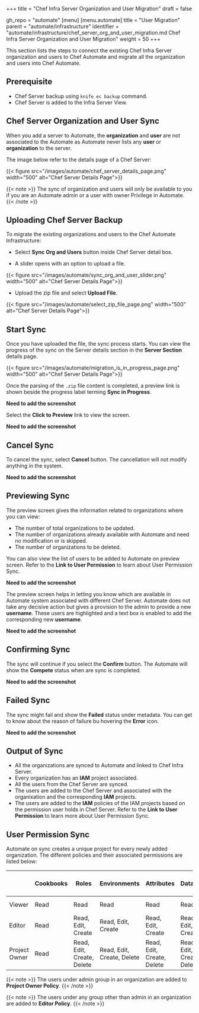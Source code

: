 +++
title = "Chef Infra Server Organization and User Migration"
draft = false

gh_repo = "automate"
[menu]
  [menu.automate]
    title = "User Migration"
    parent = "automate/infrastructure"
    identifier = "automate/infrastructure/chef_server_org_and_user_migration.md Chef Infra Server Organization and User Migration"
    weight = 50
+++

This section lists the steps to connect the existing Chef Infra Server organization and users to Chef Automate and migrate all the organization and users into Chef Automate.

## Prerequisite

- Chef Server backup using `knife ec backup` command.
- Chef Server is added to the Infra Server View.

## Chef Server Organization and User Sync

When you add a server to Automate, the **organization** and **user** are not associated to the Automate as Automate never lists any **user** or **organization** to the server.

The image below refer to the details page of a Chef Server:

{{< figure src="/images/automate/chef_server_details_page.png" width="500" alt="Chef Server Details Page">}}

{{< note >}} The sync of organization and users will only be available to you if you are an Automate admin or a user with owner Privilege in Automate. {{< /note >}}

## Uploading Chef Server Backup

To migrate the existing organizations and users to the Chef Automate Infrastructure:

* Select **Sync Org and Users** button inside Chef Server detail box.

* A slider opens with an option to upload a file.

{{< figure src="/images/automate/sync_org_and_user_slider.png" width="500" alt="Chef Server Details Page">}}

* Upload the zip file and select **Upload File**.

{{< figure src="/images/automate/select_zip_file_page.png" width="500" alt="Chef Server Details Page">}}

## Start Sync

Once you have uploaded the file, the sync process starts. You can view the progress of the sync on the Server details section in the **Server Section** details page.

{{< figure src="/images/automate/migration_is_in_progress_page.png" width="500" alt="Chef Server Details Page">}}

Once the parsing of the `.zip` file content is completed, a preview link is shown beside the progress label terming **Sync in Progress**.  

**Need to add the screenshot**

Select the **Click to Preview** link to view the screen.

**Need to add the screenshot**

## Cancel Sync

To cancel the sync, select **Cancel** button. The cancellation will not modify anything in the system.

**Need to add the screenshot**

## Previewing Sync

The preview screen gives the information related to organizations where you can view:

- The number of total organizations to be updated.
- The number of organizations already available with Automate and need no modification or is skipped.
- The number of organizations to be deleted.

You can also view the list of users to be added to Automate on preview screen. Refer to the **Link to User Permission** to learn about User Permission Sync.

**Need to add the screenshot**

The preview screen helps in letting you know which are available in Automate system associated with different Chef Server. Automate does not take any decisive action but gives a provision to the admin to provide a new **username**.
These users are highlighted and a text box is enabled to add the corresponding new **username**.

**Need to add the screenshot** 

## Confirming Sync

The sync will continue if you select the **Confirm** button. The Automate will show the **Compete** status when are sync is completed.

**Need to add the screenshot** 

## Failed Sync

The sync might fail and show the **Failed** status under metadata. You can get to know about the reason of failure bu hovering the **Error** icon.

**Need to add the screenshot**

## Output of Sync

* All the organizations are synced to Automate and linked to Chef Infra Server.
* Every organization has an **IAM** project associated.
* All the users from the Chef Server are synced.
* The users are added to the Chef Server and associated with the organixation and the corresponding **IAM** projects.
* The users are added to the **IAM** policies of the IAM projects based on the permission user holds in Chef Server. Refer to the **Link to User Permission** to learn more about User Permission Sync.

## User Permission Sync

Automate on sync creates a unique project for every newly added organization. The different policies and their associated permissions are listed below:

|                | Cookbooks | Roles                      | Environments               | Attributes                 | Databags                   | Clients                    | Nodes                      | PolicyFiles                | Policy Group               | Users under an Org | Add Infra Server | 
|----------------|-----------|----------------------------|----------------------------|----------------------------|----------------------------|----------------------------|----------------------------|----------------------------|----------------------------|--------------------|------------------|
| Viewer         | Read      | Read                       | Read                       | Read                       | Read                       | Read                       | Read                       | Read                       | Read                       | No access          | No access        | 
| Editor         | Read      | Read, Edit, Create         | Read, Edit, Create         | Read, Edit, Create         | Read, Edit, Create         | Read, Edit, Create         | Read, Edit, Create         | Read, Edit, Create         | Read, Edit, Create         | No access          | No access        | 
| Project Owner  | Read      | Read, Edit, Create, Delete | Read, Edit, Create, Delete | Read, Edit, Create, Delete | Read, Edit, Create, Delete | Read, Edit, Create, Delete | Read, Edit, Create, Delete | Read, Edit, Create, Delete | Read, Edit, Create, Delete | Read               | No access        |

{{< note >}} The users under admin group in an organization are added to **Project Owner Policy**. {{< /note >}}

{{< note >}} The users under any group other than admin in an organization are added to **Editor Policy**. {{< /note >}}
